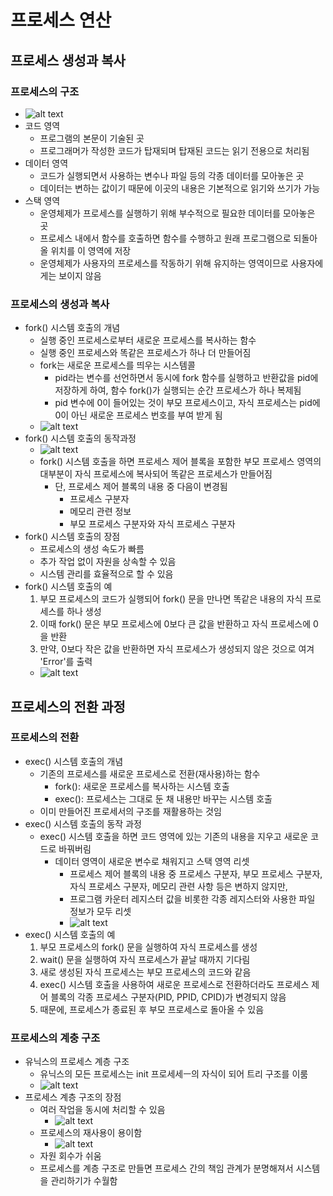 # 프로세스 연산

## 프로세스 생성과 복사

### 프로세스의 구조

- ![alt text](image.png)
- 코드 영역
  - 프로그램의 본문이 기술된 곳
  - 프로그래머가 작성한 코드가 탑재되며 탑재된 코드는 읽기 전용으로 처리됨
- 데이터 영역
  - 코드가 실행되면서 사용하는 변수나 파일 등의 각종 데이터를 모아놓은 곳
  - 데이터는 변하는 값이기 때문에 이곳의 내용은 기본적으로 읽기와 쓰기가 가능
- 스택 영역
  - 운영체제가 프로세스를 실행하기 위해 부수적으로 필요한 데이터를 모아놓은 곳
  - 프로세스 내에서 함수를 호출하면 함수를 수행하고 원래 프로그램으로 되돌아올 위치를 이 영역에 저장
  - 운영체제가 사용자의 프로세스를 작동하기 위해 유지하는 영역이므로 사용자에게는 보이지 않음

### 프로세스의 생성과 복사

- fork() 시스템 호출의 개념
  - 실행 중인 프로세스로부터 새로운 프로세스를 복사하는 함수
  - 실행 중인 프로세스와 똑같은 프로세스가 하나 더 만들어짐
  - fork는 새로운 프로세스를 띄우는 시스템콜
    - pid라는 변수를 선언하면서 동시에 fork 함수를 실행하고 반환값을 pid에 저장하게 하여, 함수 fork()가 실행되는 순간 프로세스가 하나 복제됨
    - pid 변수에 0이 들어있는 것이 부모 프로세스이고, 자식 프로세스는 pid에 0이 아닌 새로운 프로세스 번호를 부여 받게 됨
  - ![alt text](image-1.png)
- fork() 시스템 호출의 동작과정
  - ![alt text](image-2.png)
  - fork() 시스템 호출을 하면 프로세스 제어 블록을 포함한 부모 프로세스 영역의 대부분이 자식 프로세스에 복사되어 똑같은 프로세스가 만들어짐
    - 단, 프로세스 제어 블록의 내용 중 다음이 변경됨
      - 프로세스 구분자
      - 메모리 관련 정보
      - 부모 프로세스 구분자와 자식 프로세스 구분자
- fork() 시스템 호출의 장점
  - 프로세스의 생성 속도가 빠름
  - 추가 작업 없이 자원을 상속할 수 있음
  - 시스템 관리를 효율적으로 할 수 있음
- fork() 시스템 호출의 예
  1. 부모 프로세스의 코드가 실행되어 fork() 문을 만나면 똑같은 내용의 자식 프로세스를 하나 생성
  2. 이때 fork() 문은 부모 프로세스에 0보다 큰 값을 반환하고 자식 프로세스에 0을 반환
  3. 만약, 0보다 작은 값을 반환하면 자식 프로세스가 생성되지 않은 것으로 여겨 'Error'를 출력
  - ![alt text](image-3.png)

## 프로세스의 전환 과정

### 프로세스의 전환

- exec() 시스템 호출의 개념
  - 기존의 프로세스를 새로운 프로세스로 전환(재사용)하는 함수
    - fork(): 새로운 프로세스를 복사하는 시스템 호출
    - exec(): 프로세스는 그대로 둔 채 내용만 바꾸는 시스템 호출
  - 이미 만들어진 프로세서의 구조를 재활용하는 것임
- exec() 시스템 호출의 동작 과정
  - exec() 시스템 호출을 하면 코드 영역에 있는 기존의 내용을 지우고 새로운 코드로 바꿔버림
    - 데이터 영역이 새로운 변수로 채워지고 스택 영역 리셋
      - 프로세스 제어 블록의 내용 중 프로세스 구분자, 부모 프로세스 구분자, 자식 프로세스 구분자, 메모리 관련 사항 등은 변하지 않지만,
      - 프로그램 카운터 레지스터 값을 비롯한 각종 레지스터와 사용한 파일 정보가 모두 리셋
      - ![alt text](image-4.png)
- exec() 시스템 호출의 예
  1. 부모 프로세스의 fork() 문을 실행하여 자식 프로세스를 생성
  2. wait() 문을 실행하여 자식 프로세스가 끝날 때까지 기다림
  3. 새로 생성된 자식 프로세스는 부모 프로세스의 코드와 같음
  4. exec() 시스템 호출을 사용하여 새로운 프로세스로 전환하더라도 프로세스 제어 블록의 각종 프로세스 구분자(PID, PPID, CPID)가 변경되지 않음
  5. 때문에, 프로세스가 종료된 후 부모 프로세스로 돌아올 수 있음

### 프로세스의 계충 구조

- 유닉스의 프로세스 계층 구조
  - 유닉스의 모든 프로세스는 init 프로세세ㅡ의 자식이 되어 트리 구조를 이룸
  - ![alt text](image-5.png)
- 프로세스 계층 구조의 장점
  - 여러 작업을 동시에 처리할 수 있음
    - ![alt text](image-6.png)
  - 프로세스의 재사용이 용이함
    - ![alt text](image-7.png)
  - 자원 회수가 쉬움
  - 프로세스를 계층 구조로 만들면 프로세스 간의 책임 관계가 분명해져서 시스템을 관리하기가 수월함
